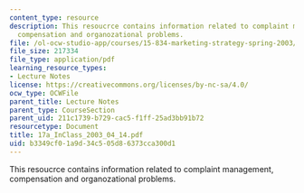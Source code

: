 ```yaml
---
content_type: resource
description: This resoucrce contains information related to complaint management,
  compensation and organozational problems.
file: /ol-ocw-studio-app/courses/15-834-marketing-strategy-spring-2003/b3349cf01a9d34c505d86373cca300d1_17a_InClass_2003_04_14.pdf
file_size: 217334
file_type: application/pdf
learning_resource_types:
- Lecture Notes
license: https://creativecommons.org/licenses/by-nc-sa/4.0/
ocw_type: OCWFile
parent_title: Lecture Notes
parent_type: CourseSection
parent_uid: 211c1739-b729-cac5-f1ff-25ad3bb91b72
resourcetype: Document
title: 17a_InClass_2003_04_14.pdf
uid: b3349cf0-1a9d-34c5-05d8-6373cca300d1
---
```

This resoucrce contains information related to complaint management, compensation and organozational problems.